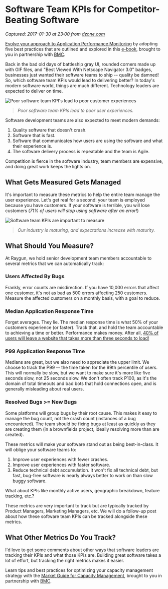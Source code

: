 # Software Team KPIs for Competitor-Beating Software

_Captured: 2017-01-30 at 23:00 from [dzone.com](https://dzone.com/articles/software-team-kpis-for-competitor-beating-software?edition=266885&utm_source=Daily%20Digest&utm_medium=email&utm_campaign=dd%202017-01-30)_

[Evolve your approach to Application Performance Monitoring](https://dzone.com/go?i=161135&u=http%3A%2F%2Fwww.bmc.com%2Fforms%2FPA-APM-BMCcom-FY17-eBook-Form.html) by adopting five best practices that are outlined and explored in this [e-book](https://dzone.com/go?i=161135&u=http%3A%2F%2Fwww.bmc.com%2Fforms%2FPA-APM-BMCcom-FY17-eBook-Form.html), brought to you in partnership with [BMC](https://dzone.com/go?i=161135&u=http%3A%2F%2Fwww.bmc.com%2Fforms%2FPA-APM-BMCcom-FY17-eBook-Form.html).

Back in the bad old days of battleship gray UI, rounded corners made up with GIF files, and "Best Viewed With Netscape Navigator 3.0" badges, businesses just wanted their software teams to ship -- quality be damned! So, which software team KPIs would lead to delivering better? In today's modern software world, things are much different. Technology leaders are expected to deliver on time.

![Poor software team KPI's lead to poor customer experiences](https://raygun.com/blog/wp-content/uploads/2017/01/W98preformedilligaloperation.png)

> _Poor software team KPIs lead to poor user experiences._

Software development teams are also expected to meet modern demands:

  1. Quality software that doesn't crash.
  2. Software that is fast.
  3. Software that communicates how users are using the software and what their experience is.
  4. The software delivery process is repeatable and the team is Agile.

Competition is fierce in the software industry, team members are expensive, and doing great work keeps the lights on.

## What Gets Measured Gets Managed

It's important to measure these metrics to help the entire team manage the user experience. Let's get real for a second: your team is employed because you have customers. If your software is terrible, you will lose customers (_71% of users will stop using software after an error!_)

![Software team KPIs are important to measure](https://raygun.com/blog/wp-content/uploads/2017/01/error-blog.png)

> _Our industry is maturing, and expectations increase with maturity._

## What Should You Measure?

At Raygun, we hold senior development team members accountable to several metrics that we can automatically track:

### **Users Affected By Bugs**

Frankly, error counts are misdirection. If you have 10,000 errors that affect one customer, it's not as bad as 500 errors affecting 250 customers. Measure the affected customers on a monthly basis, with a goal to reduce.

### **Median Application Response Time**

Forget averages. They lie. The median response time is what 50% of your customers experience (or faster). Track that. and hold the team accountable to achieving a time or better. Performance makes money. After all, [40% of users will leave a website that takes more than three seconds to load!](https://raygun.com/blog/2016/06/speed-up-your-website/?utm_source=dzone&utm_medium=article&utm_term=software_team_kpis&utm_content=text_link)

### **P99 Application Response Time**

Medians are great, but we also need to appreciate the upper limit. We choose to track the P99 -- the time taken for the 99th percentile of users. This will normally be slow, but we want to make sure it's more like five seconds slow, not 25 seconds slow. We don't often track P100, as it's the domain of total timeouts and bad bots that hold connections open, and is generally misleading about real users.

### **Resolved Bugs >= New Bugs**

Some platforms will group bugs by their root cause. This makes it easy to manage the bug count, not the crash count (instances of a bug encountered). The team should be fixing bugs at least as quickly as they are creating them (in a brownfields project, ideally resolving more than are created).

These metrics will make your software stand out as being best-in-class. It will oblige your software teams to:

  1. Improve user experiences with fewer crashes.
  2. Improve user experiences with faster software.
  3. Reduce technical debt accumulation. It won't fix all technical debt, but fast, bug-free software is nearly always better to work on than slow buggy software.

What about KPIs like monthly active users, geographic breakdown, feature tracking, etc.?

These metrics are very important to track but are typically tracked by Product Managers, Marketing Managers, etc. We will do a follow-up post about how these software team KPIs can be tracked alongside these metrics.

## What Other Metrics Do You Track?

I'd love to get some comments about other ways that software leaders are tracking their KPIs and what those KPIs are. Building great software takes a lot of effort, but tracking the right metrics makes it easier.

Learn tips and best practices for optimizing your capacity management strategy with the [Market Guide for Capacity Management](https://dzone.com/go?i=161136&u=http%3A%2F%2Fwww.bmc.com%2Fforms%2FPA-BCO-GartnerMarketGuide-CapMgmtTools-AR.html), brought to you in partnership with [BMC](https://dzone.com/go?i=161136&u=http%3A%2F%2Fwww.bmc.com%2Fforms%2FPA-BCO-GartnerMarketGuide-CapMgmtTools-AR.html).
